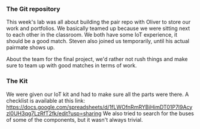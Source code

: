 ### The Git repository

This week's lab was all about building the pair repo with Oliver to store our work and portfolios. We basically teamed up because we were sitting next to each other in the classroom. We both have some IoT experience, it should be a good match. Steven also joined us temporarily, until his actual pairmate shows up.

About the team for the final project, we'd rather not rush things and make sure to team up with good matches in terms of work.

### The Kit

We were given our IoT kit and had to make sure all the parts were there. A checklist is available at this link: https://docs.google.com/spreadsheets/d/1fLWOfnRmRYBiHimDT01P7l9Acyzl0UH3qg7LzRfT2fk/edit?usp=sharing
We also tried to search for the buses of some of the components, but it wasn't always trivial.